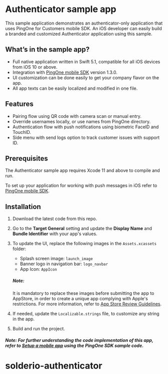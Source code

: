 # Authenticator sample app

This sample application demonstrates an authenticator-only application that uses PingOne for Customers mobile SDK. An iOS developer can easily build a branded and customized Authenticator application using this sample.

## What’s in the sample app?

  - Full native application written in Swift 5.1, compatible for all iOS devices from iOS 10 or above.
  - Integration with [PingOne mobile SDK] version 1.3.0.
  - UI customization can be done easily to get your company flavor on the app.
  - All app texts can be easily localized and modified in one file.

## Features

  - Pairing flow using QR code with camera scan or manual entry.
  - Override usernames locally, or use names from PingOne directory.
  - Authentication flow with push notifications using biometric FaceID and TouchID.
  - Side menu with send logs option to track customer issues with support ID.

## Prerequisites

The Authenticator sample app requires Xcode 11 and above to compile and run.

To set up your application for  working with push messages in iOS refer to [PingOne mobile SDK].

## Installation

1. Download the latest code from this repo.
2. Go to the **Target General** setting and update the **Display Name** and **Bundle Identifier** with your app's values.
3. To update the UI, replace the following images in the `Assets.xcassets` folder:
    - Splash screen image: `launch_image`
    - Banner logo in navigation bar: `logo_navbar`
    - App Icon: `AppIcon`
    ##### Note:
    It is mandatory to replace these images before submitting the app to AppStore, in order to create a unique app complying with Apple's restrictions. For more information, refer to [App Store Review Guidelines].

4. If needed, update the `Localizable.strings` file, to customize any string in the app.
5. Build and run the project.
##### Note: For further understanding the code implementation of this app, refer to [Setup a mobile app] using the PingOne SDK sample code.


[PingOne mobile SDK]: <https://github.com/pingidentity/pingone-customers-mobile-sdk-ios>
[Setup a mobile app]: <https://github.com/pingidentity/pingone-customers-mobile-sdk-ios>
[App Store Review Guidelines]:<https://developer.apple.com/app-store/review/guidelines/>
[PingOne mobile SDK]:<https://github.com/pingidentity/pingone-customers-mobile-sdk-ios/blob/master/README.md>
# solderio-authenticator
